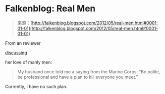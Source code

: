 <!--yml
category: 未分类
date: 2024-05-12 20:30:20
-->

# Falkenblog: Real Men

> 来源：[http://falkenblog.blogspot.com/2012/05/real-men.html#0001-01-01](http://falkenblog.blogspot.com/2012/05/real-men.html#0001-01-01)

From an reviewer

[discussing](http://www.breitbart.com/Big-Hollywood/2012/05/04/sparks-films-real-men-welcome)

her love of manly men:

> My husband once told me a saying from the Marine Corps: “Be polite, be professional and have a plan to kill everyone you meet.”

Currently, I have no such plan.